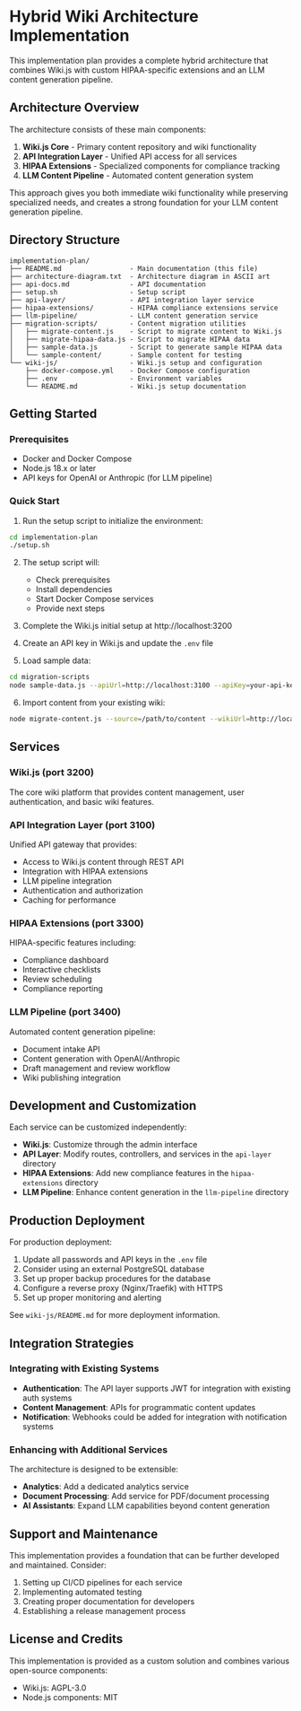 # Hybrid Wiki Architecture Implementation

This implementation plan provides a complete hybrid architecture that combines Wiki.js with custom HIPAA-specific extensions and an LLM content generation pipeline.

## Architecture Overview

The architecture consists of these main components:

1. **Wiki.js Core** - Primary content repository and wiki functionality
2. **API Integration Layer** - Unified API access for all services
3. **HIPAA Extensions** - Specialized components for compliance tracking
4. **LLM Content Pipeline** - Automated content generation system

This approach gives you both immediate wiki functionality while preserving specialized needs, and creates a strong foundation for your LLM content generation pipeline.

## Directory Structure

```
implementation-plan/
├── README.md                 - Main documentation (this file)
├── architecture-diagram.txt  - Architecture diagram in ASCII art
├── api-docs.md               - API documentation
├── setup.sh                  - Setup script
├── api-layer/                - API integration layer service
├── hipaa-extensions/         - HIPAA compliance extensions service
├── llm-pipeline/             - LLM content generation service
├── migration-scripts/        - Content migration utilities
│   ├── migrate-content.js    - Script to migrate content to Wiki.js
│   ├── migrate-hipaa-data.js - Script to migrate HIPAA data
│   ├── sample-data.js        - Script to generate sample HIPAA data
│   └── sample-content/       - Sample content for testing
└── wiki-js/                  - Wiki.js setup and configuration
    ├── docker-compose.yml    - Docker Compose configuration
    ├── .env                  - Environment variables
    └── README.md             - Wiki.js setup documentation
```

## Getting Started

### Prerequisites

- Docker and Docker Compose
- Node.js 18.x or later
- API keys for OpenAI or Anthropic (for LLM pipeline)

### Quick Start

1. Run the setup script to initialize the environment:

```bash
cd implementation-plan
./setup.sh
```

2. The setup script will:
   - Check prerequisites
   - Install dependencies
   - Start Docker Compose services
   - Provide next steps

3. Complete the Wiki.js initial setup at http://localhost:3200

4. Create an API key in Wiki.js and update the `.env` file

5. Load sample data:

```bash
cd migration-scripts
node sample-data.js --apiUrl=http://localhost:3100 --apiKey=your-api-key
```

6. Import content from your existing wiki:

```bash
node migrate-content.js --source=/path/to/content --wikiUrl=http://localhost:3200 --apiKey=your-wiki-api-key
```

## Services

### Wiki.js (port 3200)

The core wiki platform that provides content management, user authentication, and basic wiki features.

### API Integration Layer (port 3100)

Unified API gateway that provides:
- Access to Wiki.js content through REST API
- Integration with HIPAA extensions
- LLM pipeline integration
- Authentication and authorization
- Caching for performance

### HIPAA Extensions (port 3300)

HIPAA-specific features including:
- Compliance dashboard
- Interactive checklists
- Review scheduling
- Compliance reporting

### LLM Pipeline (port 3400)

Automated content generation pipeline:
- Document intake API
- Content generation with OpenAI/Anthropic
- Draft management and review workflow
- Wiki publishing integration

## Development and Customization

Each service can be customized independently:

- **Wiki.js**: Customize through the admin interface
- **API Layer**: Modify routes, controllers, and services in the `api-layer` directory
- **HIPAA Extensions**: Add new compliance features in the `hipaa-extensions` directory
- **LLM Pipeline**: Enhance content generation in the `llm-pipeline` directory

## Production Deployment

For production deployment:

1. Update all passwords and API keys in the `.env` file
2. Consider using an external PostgreSQL database
3. Set up proper backup procedures for the database
4. Configure a reverse proxy (Nginx/Traefik) with HTTPS
5. Set up proper monitoring and alerting

See `wiki-js/README.md` for more deployment information.

## Integration Strategies

### Integrating with Existing Systems

- **Authentication**: The API layer supports JWT for integration with existing auth systems
- **Content Management**: APIs for programmatic content updates
- **Notification**: Webhooks could be added for integration with notification systems

### Enhancing with Additional Services

The architecture is designed to be extensible:

- **Analytics**: Add a dedicated analytics service
- **Document Processing**: Add service for PDF/document processing
- **AI Assistants**: Expand LLM capabilities beyond content generation

## Support and Maintenance

This implementation provides a foundation that can be further developed and maintained. Consider:

1. Setting up CI/CD pipelines for each service
2. Implementing automated testing
3. Creating proper documentation for developers
4. Establishing a release management process

## License and Credits

This implementation is provided as a custom solution and combines various open-source components:

- Wiki.js: AGPL-3.0
- Node.js components: MIT